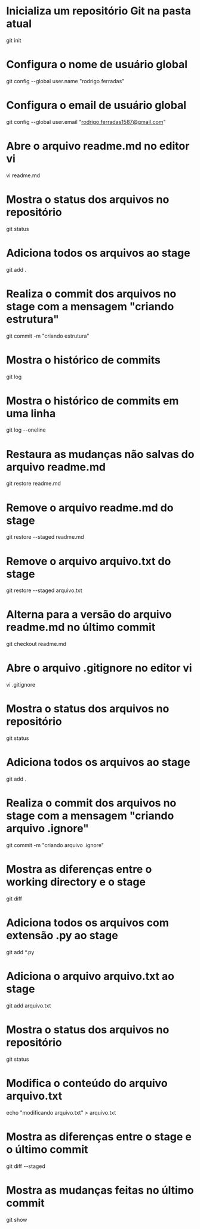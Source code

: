 # Inicializa um repositório Git na pasta atual
git init

# Configura o nome de usuário global
git config --global user.name "rodrigo ferradas"

# Configura o email de usuário global
git config --global user.email "rodrigo.ferradas1587@gmail.com"

# Abre o arquivo readme.md no editor vi
vi readme.md 

# Mostra o status dos arquivos no repositório
git status

# Adiciona todos os arquivos ao stage
git add .

# Realiza o commit dos arquivos no stage com a mensagem "criando estrutura"
git commit -m "criando estrutura"

# Mostra o histórico de commits
git log 

# Mostra o histórico de commits em uma linha
git log --oneline

# Restaura as mudanças não salvas do arquivo readme.md
git restore readme.md

# Remove o arquivo readme.md do stage
git restore --staged readme.md

# Remove o arquivo arquivo.txt do stage
git restore --staged arquivo.txt

# Alterna para a versão do arquivo readme.md no último commit
git checkout readme.md

# Abre o arquivo .gitignore no editor vi
vi .gitignore

# Mostra o status dos arquivos no repositório
git status 

# Adiciona todos os arquivos ao stage
git add .

# Realiza o commit dos arquivos no stage com a mensagem "criando arquivo .ignore"
git commit -m "criando arquivo .ignore"

# Mostra as diferenças entre o working directory e o stage
git diff

# Adiciona todos os arquivos com extensão .py ao stage
git add *.py 

# Adiciona o arquivo arquivo.txt ao stage
git add arquivo.txt

# Mostra o status dos arquivos no repositório
git status

# Modifica o conteúdo do arquivo arquivo.txt
echo "modificando arquivo.txt" > arquivo.txt 

# Mostra as diferenças entre o stage e o último commit
git diff --staged

# Mostra as mudanças feitas no último commit
git show
